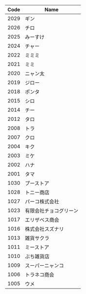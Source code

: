 | Code |    Name     |
|------|-------------|
| 2029 | ギン          |
| 2026 | チロ          |
| 2025 | みーすけ        |
| 2024 | チャー         |
| 2022 | ミミミ         |
| 2021 | ミミ          |
| 2020 | ニャン太        |
| 2019 | ジロー         |
| 2018 | ポンタ         |
| 2015 | シロ          |
| 2014 | チー          |
| 2012 | タロ          |
| 2008 | トラ          |
| 2007 | クロ          |
| 2004 | キク          |
| 2003 | ミケ          |
| 2002 | ハナ          |
| 2001 | タマ          |
| 1030 | プーストア       |
| 1028 | トニー商店       |
| 1027 | パーコ株式会社     |
| 1023 | 有限会社チョコグリーン |
| 1017 | エリザベス商会     |
| 1016 | 株式会社スズナリ    |
| 1013 | 雑貨サクラ       |
| 1011 | ミーストア       |
| 1010 | ぶち雑貨店       |
| 1009 | スーパーニャンコ    |
| 1006 | トラネコ商会      |
| 1005 | ウメ          |
